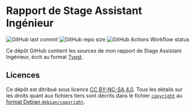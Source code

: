 # Rapport de Stage Assistant Ingénieur

![GitHub last commit](https://img.shields.io/github/last-commit/beatussum/rapport_de_stage_ai)
![GitHub repo size](https://img.shields.io/github/repo-size/beatussum/rapport_de_stage_ai)
![GitHub Actions Workflow status](https://img.shields.io/github/actions/workflow/status/beatussum/rapport_de_stage_ai/compile.yml)

Ce dépôt GitHub contient les sources de mon rapport de Stage Assistant Ingénieur, écrit au format [Typst](https://typst.app/).

## Licences

Ce dépôt est ditribué sous licence [CC BY-NC-SA 4.0](https://creativecommons.org/licenses/by-nc-sa/4.0/legalcode.fr).
Tous les détails sur les droits quant aux fichiers tiers sont décrits dans le fichier [`copyright`](copyright) au [format Debian `debian/copyright`](https://www.debian.org/doc/packaging-manuals/copyright-format/1.0/).

